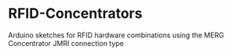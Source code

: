# RFID-Concentrators
Arduino sketches for RFID hardware combinations using the MERG Concentrator JMRI connection type
